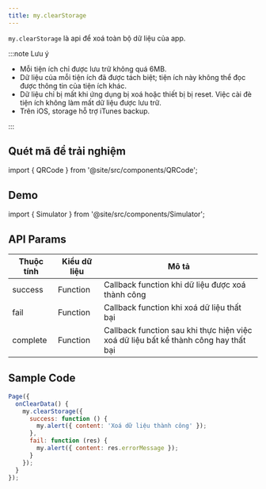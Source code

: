 ```yaml
---
title: my.clearStorage
---
```


`my.clearStorage` là api để xoá toàn bộ dữ liệu của app.

:::note Lưu ý

- Mỗi tiện ích chỉ được lưu trữ không quá 6MB.
- Dữ liệu của mỗi tiện ích đã được tách biệt; tiện ích này không thể đọc được thông tin của tiện ích khác.
- Dữ liệu chỉ bị mất khi ứng dụng bị xoá hoặc thiết bị bị reset. Việc cài đè tiện ích không làm mất dữ liệu được lưu trữ.
- Trên iOS, storage hỗ trợ iTunes backup.

:::

## Quét mã để trải nghiệm

import { QRCode } from '@site/src/components/QRCode';

<QRCode page="pages/api/storage/index" />

## Demo

import { Simulator } from '@site/src/components/Simulator';

<Simulator page="pages/api/storage/index" />

## API Params

| Thuộc tính | Kiểu dữ liệu | Mô tả                                                                               |
| ---------- | ------------ | ----------------------------------------------------------------------------------- |
| success    | Function     | Callback function khi dữ liệu được xoá thành công                                   |
| fail       | Function     | Callback function khi xoá dữ liệu thất bại                                          |
| complete   | Function     | Callback function sau khi thực hiện việc xoá dữ liệu bất kể thành công hay thất bại |

## Sample Code

```js title=index.js
Page({
  onClearData() {
    my.clearStorage({
      success: function () {
        my.alert({ content: 'Xoá dữ liệu thành công' });
      },
      fail: function (res) {
        my.alert({ content: res.errorMessage });
      }
    });
  }
});
```

